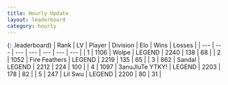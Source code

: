 ```yaml
---
title: Hourly Update
layout: leaderboard
category: hourly
---
```


{: .leaderboard}
| Rank | LV | Player | Division | Elo | Wins | Losses |
| --- | --- | --- | --- | --- | --- | --- |
| <span data-change="0">1</span> | 1106 | <span title="ID: 204953">Wolpe</span> | LEGEND | <span data-change="0">2240</span> | <span data-change="0">138</span> | <span data-change="0">68</span> |
| <span data-change="0">2</span> | 1052 | <span title="ID: 357425">Fire Feathers</span> | LEGEND | <span data-change="0">2219</span> | <span data-change="0">135</span> | <span data-change="0">65</span> |
| <span data-change="0">3</span> | 862 | <span title="ID: 315148">Sandal</span> | LEGEND | <span data-change="0">2212</span> | <span data-change="0">224</span> | <span data-change="0">100</span> |
| <span data-change="0">4</span> | 1097 | <span title="ID: 203132">3anuJIuTe YTKY!</span> | LEGEND | <span data-change="0">2203</span> | <span data-change="0">178</span> | <span data-change="0">82</span> |
| <span data-change="0">5</span> | 247 | <span title="ID: 468342">Lil Swu</span> | LEGEND | <span data-change="0">2200</span> | <span data-change="0">80</span> | <span data-change="0">31</span> |